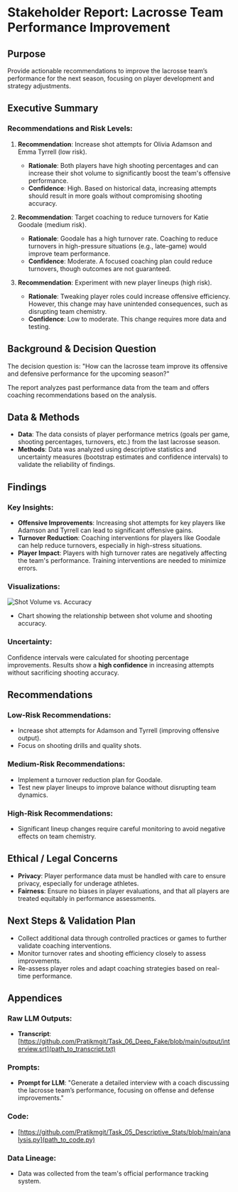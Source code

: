 # Stakeholder Report: Lacrosse Team Performance Improvement

## Purpose
Provide actionable recommendations to improve the lacrosse team’s performance for the next season, focusing on player development and strategy adjustments.

## Executive Summary
### Recommendations and Risk Levels:
1. **Recommendation**: Increase shot attempts for Olivia Adamson and Emma Tyrrell (low risk).
   - **Rationale**: Both players have high shooting percentages and can increase their shot volume to significantly boost the team's offensive performance. 
   - **Confidence**: High. Based on historical data, increasing attempts should result in more goals without compromising shooting accuracy.

2. **Recommendation**: Target coaching to reduce turnovers for Katie Goodale (medium risk).
   - **Rationale**: Goodale has a high turnover rate. Coaching to reduce turnovers in high-pressure situations (e.g., late-game) would improve team performance.
   - **Confidence**: Moderate. A focused coaching plan could reduce turnovers, though outcomes are not guaranteed.

3. **Recommendation**: Experiment with new player lineups (high risk).
   - **Rationale**: Tweaking player roles could increase offensive efficiency. However, this change may have unintended consequences, such as disrupting team chemistry.
   - **Confidence**: Low to moderate. This change requires more data and testing.

## Background & Decision Question
The decision question is: "How can the lacrosse team improve its offensive and defensive performance for the upcoming season?"

The report analyzes past performance data from the team and offers coaching recommendations based on the analysis.

## Data & Methods
- **Data**: The data consists of player performance metrics (goals per game, shooting percentages, turnovers, etc.) from the last lacrosse season.
- **Methods**: Data was analyzed using descriptive statistics and uncertainty measures (bootstrap estimates and confidence intervals) to validate the reliability of findings.

## Findings
### Key Insights:
- **Offensive Improvements**: Increasing shot attempts for key players like Adamson and Tyrrell can lead to significant offensive gains.
- **Turnover Reduction**: Coaching interventions for players like Goodale can help reduce turnovers, especially in high-stress situations.
- **Player Impact**: Players with high turnover rates are negatively affecting the team's performance. Training interventions are needed to minimize errors.

### Visualizations:
![Shot Volume vs. Accuracy](visuals/shot_volume_accuracy.png)
- Chart showing the relationship between shot volume and shooting accuracy.

### Uncertainty:
Confidence intervals were calculated for shooting percentage improvements. Results show a **high confidence** in increasing attempts without sacrificing shooting accuracy.

## Recommendations
### Low-Risk Recommendations:
- Increase shot attempts for Adamson and Tyrrell (improving offensive output).
- Focus on shooting drills and quality shots.

### Medium-Risk Recommendations:
- Implement a turnover reduction plan for Goodale.
- Test new player lineups to improve balance without disrupting team dynamics.

### High-Risk Recommendations:
- Significant lineup changes require careful monitoring to avoid negative effects on team chemistry.

## Ethical / Legal Concerns
- **Privacy**: Player performance data must be handled with care to ensure privacy, especially for underage athletes.
- **Fairness**: Ensure no biases in player evaluations, and that all players are treated equitably in performance assessments.

## Next Steps & Validation Plan
- Collect additional data through controlled practices or games to further validate coaching interventions.
- Monitor turnover rates and shooting efficiency closely to assess improvements.
- Re-assess player roles and adapt coaching strategies based on real-time performance.

## Appendices
### Raw LLM Outputs:
- **Transcript**: [https://github.com/Pratikmgit/Task_06_Deep_Fake/blob/main/output/interview.srt](path_to_transcript.txt)
### Prompts:
- **Prompt for LLM**: "Generate a detailed interview with a coach discussing the lacrosse team’s performance, focusing on offense and defense improvements."
### Code:
- [https://github.com/Pratikmgit/Task_05_Descriptive_Stats/blob/main/analysis.py](path_to_code.py)
### Data Lineage:
- Data was collected from the team's official performance tracking system.
